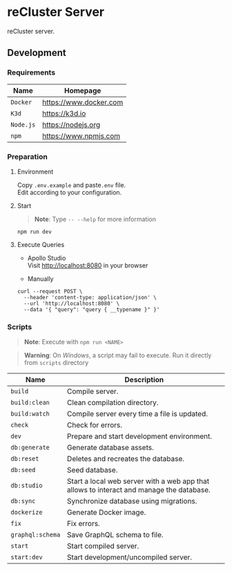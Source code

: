# reCluster Server

reCluster server.

## Development

### Requirements

| **Name**  | **Homepage**             |
| --------- | ------------------------ |
| `Docker`  | <https://www.docker.com> |
| `K3d`     | <https://k3d.io>         |
| `Node.js` | <https://nodejs.org>     |
| `npm`     | <https://www.npmjs.com>  |

### Preparation

1. Environment

   Copy `.env.example` and paste`.env` file. \
   Edit according to your configuration.

1. Start

   > **Note**: Type `-- --help` for more information

   ```console
   npm run dev
   ```

1. Execute Queries

   - Apollo Studio \
     Visit <http://localhost:8080> in your browser

   - Manually

   ```console
   curl --request POST \
     --header 'content-type: application/json' \
     --url 'http://localhost:8080' \
     --data '{ "query": "query { __typename }" }'
   ```

### Scripts

> **Note**: Execute with `npm run <NAME>`

> **Warning**: On _Windows_, a script may fail to execute. Run it directly from `scripts` directory

| **Name**         | **Description**                                                                          |
| ---------------- | ---------------------------------------------------------------------------------------- |
| `build`          | Compile server.                                                                          |
| `build:clean`    | Clean compilation directory.                                                             |
| `build:watch`    | Compile server every time a file is updated.                                             |
| `check`          | Check for errors.                                                                        |
| `dev`            | Prepare and start development environment.                                               |
| `db:generate`    | Generate database assets.                                                                |
| `db:reset`       | Deletes and recreates the database.                                                      |
| `db:seed`        | Seed database.                                                                           |
| `db:studio`      | Start a local web server with a web app that allows to interact and manage the database. |
| `db:sync`        | Synchronize database using migrations.                                                   |
| `dockerize`      | Generate Docker image.                                                                   |
| `fix`            | Fix errors.                                                                              |
| `graphql:schema` | Save GraphQL schema to file.                                                             |
| `start`          | Start compiled server.                                                                   |
| `start:dev`      | Start development/uncompiled server.                                                     |
